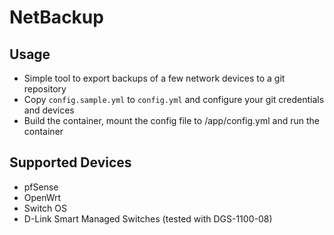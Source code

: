# NetBackup

## Usage
 - Simple tool to export backups of a few network devices to a git repository
 - Copy `config.sample.yml` to `config.yml` and configure your git credentials and devices
 - Build the container, mount the config file to /app/config.yml and run the container

## Supported Devices
 - pfSense
 - OpenWrt
 - Switch OS
 - D-Link Smart Managed Switches (tested with DGS-1100-08)
